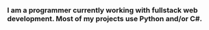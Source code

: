 ### I am a programmer currently working with fullstack web development. Most of my projects use Python and/or C#.
